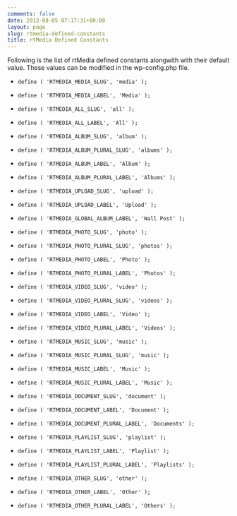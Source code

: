 ```yaml
---
comments: false
date: 2013-08-05 07:17:31+00:00
layout: page
slug: rtmedia-defined-constants
title: rtMedia Defined Constants
---
```


Following is the list of rtMedia defined constants alongwith with their default value. These values can be modified in the wp-config.php file.



	
  * `define ( 'RTMEDIA_MEDIA_SLUG', 'media' );`

	
  * `define ( 'RTMEDIA_MEDIA_LABEL', 'Media' );`

	
  * `define ( 'RTMEDIA_ALL_SLUG', 'all' );`

	
  * `define ( 'RTMEDIA_ALL_LABEL', 'All' );`

	
  * `define ( 'RTMEDIA_ALBUM_SLUG', 'album' );`

	
  * `define ( 'RTMEDIA_ALBUM_PLURAL_SLUG', 'albums' );`

	
  * `define ( 'RTMEDIA_ALBUM_LABEL', 'Album' );`

	
  * `define ( 'RTMEDIA_ALBUM_PLURAL_LABEL', 'Albums' );`

	
  * `define ( 'RTMEDIA_UPLOAD_SLUG', 'upload' );`

	
  * `define ( 'RTMEDIA_UPLOAD_LABEL', 'Upload' );`

	
  * `define ( 'RTMEDIA_GLOBAL_ALBUM_LABEL', 'Wall Post' );`

	
  * `define ( 'RTMEDIA_PHOTO_SLUG', 'photo' );`

	
  * `define ( 'RTMEDIA_PHOTO_PLURAL_SLUG', 'photos' );`

	
  * `define ( 'RTMEDIA_PHOTO_LABEL', 'Photo' );`

	
  * `define ( 'RTMEDIA_PHOTO_PLURAL_LABEL', 'Photos' );`

	
  * `define ( 'RTMEDIA_VIDEO_SLUG', 'video' );`

	
  * `define ( 'RTMEDIA_VIDEO_PLURAL_SLUG', 'videos' );`

	
  * `define ( 'RTMEDIA_VIDEO_LABEL', 'Video' );`

	
  * `define ( 'RTMEDIA_VIDEO_PLURAL_LABEL', 'Videos' );`

	
  * `define ( 'RTMEDIA_MUSIC_SLUG', 'music' );`

	
  * `define ( 'RTMEDIA_MUSIC_PLURAL_SLUG', 'music' );`

	
  * `define ( 'RTMEDIA_MUSIC_LABEL', 'Music' );`

	
  * `define ( 'RTMEDIA_MUSIC_PLURAL_LABEL', 'Music' );`

	
  * `define ( 'RTMEDIA_DOCUMENT_SLUG', 'document' );`

	
  * `define ( 'RTMEDIA_DOCUMENT_LABEL', 'Document' );`

	
  * `define ( 'RTMEDIA_DOCUMENT_PLURAL_LABEL', 'Documents' );`

	
  * `define ( 'RTMEDIA_PLAYLIST_SLUG', 'playlist' );`

	
  * `define ( 'RTMEDIA_PLAYLIST_LABEL', 'Playlist' );`

	
  * `define ( 'RTMEDIA_PLAYLIST_PLURAL_LABEL', 'Playlists' );`

	
  * `define ( 'RTMEDIA_OTHER_SLUG', 'other' );`

	
  * `define ( 'RTMEDIA_OTHER_LABEL', 'Other' );`

	
  * `define ( 'RTMEDIA_OTHER_PLURAL_LABEL', 'Others' );`


